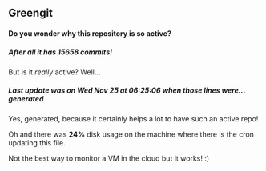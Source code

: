 ## Greengit

#### Do you wonder why this repository is so active?

##### After all it has 15658 commits!

But is it *really* active? Well...

##### Last update was on Wed Nov 25 at 06:25:06 when those lines were... generated

Yes, generated, because it certainly helps a lot to have such an active repo!

Oh and there was **24%** disk usage on the machine
where there is the cron updating this file.

Not the best way to monitor a VM in the cloud but it works! :)
